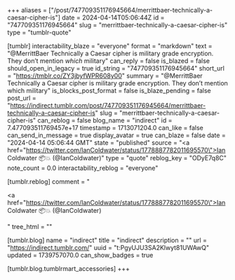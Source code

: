+++
aliases = ["/post/747709351176945664/merrittbaer-technically-a-caesar-cipher-is"]
date = 2024-04-14T05:06:44Z
id = "747709351176945664"
slug = "merrittbaer-technically-a-caesar-cipher-is"
type = "tumblr-quote"

[tumblr]
interactability_blaze = "everyone"
format = "markdown"
text = "@MerrittBaer Technically a Caesar cipher is military grade encryption. They don’t mention <em>which</em> military"
can_reply = false
is_blazed = false
should_open_in_legacy = true
id_string = "747709351176945664"
short_url = "https://tmblr.co/ZY3jbyfWPR608y00"
summary = "@MerrittBaer Technically a Caesar cipher is military grade encryption. They don’t mention which military"
is_blocks_post_format = false
is_blaze_pending = false
post_url = "https://indirect.tumblr.com/post/747709351176945664/merrittbaer-technically-a-caesar-cipher-is"
slug = "merrittbaer-technically-a-caesar-cipher-is"
can_reblog = false
blog_name = "indirect"
id = 7.477093511769457e+17
timestamp = 1713071204.0
can_like = false
can_send_in_message = true
display_avatar = true
can_blaze = false
date = "2024-04-14 05:06:44 GMT"
state = "published"
source = "<a href=\"https://twitter.com/IanColdwater/status/1778887782011695570\">Ian Coldwater 📦💥 (@IanColdwater)</a>"
type = "quote"
reblog_key = "ODyE7q8C"
note_count = 0.0
interactability_reblog = "everyone"

[tumblr.reblog]
comment = "<p><a href=\"https://twitter.com/IanColdwater/status/1778887782011695570\">Ian Coldwater 📦💥 (@IanColdwater)</a></p>"
tree_html = ""

[tumblr.blog]
name = "indirect"
title = "indirect"
description = ""
url = "https://indirect.tumblr.com/"
uuid = "t:PgyUJU3SA2Klwyt81UWAwQ"
updated = 1739757070.0
can_show_badges = true

[tumblr.blog.tumblrmart_accessories]
+++
